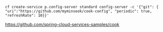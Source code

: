 ```
cf create-service p.config-server standard config-server -c '{"git": { "uri":"https://github.com/myminseok/cook-config", "periodic": true, "refreshRate": 10}}'
```

https://github.com/spring-cloud-services-samples/cook
